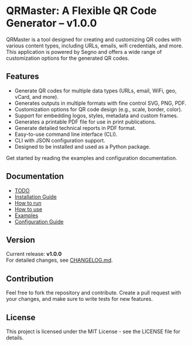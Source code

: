 # QRMaster: A Flexible QR Code Generator – v1.0.0

QRMaster is a tool designed for creating and customizing QR codes with various content types, including URLs, emails, wifi credentials, and more. This application is powered by Segno and offers a wide range of customization options for the generated QR codes.


## Features

- Generate QR codes for multiple data types (URLs, email, WiFi, geo, vCard, and more).
- Generates outputs in multiple formats with fine control SVG, PNG, PDF.
- Customization options for QR code design (e.g., scale, border, color).
- Support for embedding logos, styles, metadata and custom frames.
- Generates a printable PDF file for use in print publications.
- Generate detailed technical reports in PDF format.
- Easy-to-use command line interface (CLI).
- CLI with JSON configuration support.
- Designed to be installed and used as a Python package.

Get started by reading the examples and configuration documentation.


## Documentation

- [TODO](TODO.md)
- [Installation Guide](INSTALL.md)
- [How to run](RUN.md)
- [How to use](USAGE.md)
- [Examples](EXAMPLES.md)
- [Configuration Guide](CONFIG.md)


## Version

Current release: **v1.0.0**  
For detailed changes, see [CHANGELOG.md](CHANGELOG.md).


## Contribution
Feel free to fork the repository and contribute. Create a pull request with your changes, and make sure to write tests for new features.


## License
This project is licensed under the MIT License - see the LICENSE file for details.
